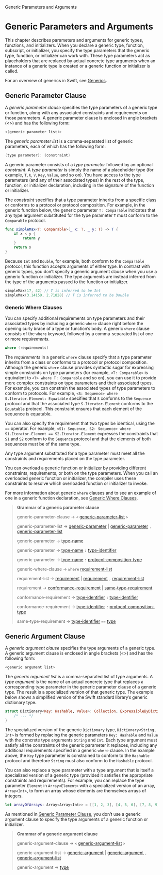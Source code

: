 Generic Parameters and Arguments  

Generic Parameters and Arguments
================================

This chapter describes parameters and arguments for generic types, functions, and initializers. When you declare a generic type, function, subscript, or initializer, you specify the type parameters that the generic type, function, or initializer can work with. These type parameters act as placeholders that are replaced by actual concrete type arguments when an instance of a generic type is created or a generic function or initializer is called.

For an overview of generics in Swift, see [Generics](../LanguageGuide/Generics.md).

Generic Parameter Clause
------------------------

A *generic parameter clause* specifies the type parameters of a generic type or function, along with any associated constraints and requirements on those parameters. A generic parameter clause is enclosed in angle brackets (<>) and has the following form:

```swift
<(generic parameter list)>
```

The *generic parameter list* is a comma-separated list of generic parameters, each of which has the following form:

```swift
(type parameter): (constraint)
```

A generic parameter consists of a *type parameter* followed by an optional *constraint*. A *type parameter* is simply the name of a placeholder type (for example, `T`, `U`, `V`, `Key`, `Value`, and so on). You have access to the type parameters (and any of their associated types) in the rest of the type, function, or initializer declaration, including in the signature of the function or initializer.

The *constraint* specifies that a type parameter inherits from a specific class or conforms to a protocol or protocol composition. For example, in the generic function below, the generic parameter `T: Comparable` indicates that any type argument substituted for the type parameter `T` must conform to the `Comparable` protocol.

```swift
func simpleMax<T: Comparable>(_ x: T, _ y: T) -> T {
    if x < y {
        return y
    }
    return x
}
```

Because `Int` and `Double`, for example, both conform to the `Comparable` protocol, this function accepts arguments of either type. In contrast with generic types, you don’t specify a generic argument clause when you use a generic function or initializer. The type arguments are instead inferred from the type of the arguments passed to the function or initializer.

```swift
simpleMax(17, 42) // T is inferred to be Int
simpleMax(3.14159, 2.71828) // T is inferred to be Double
```

### Generic Where Clauses

You can specify additional requirements on type parameters and their associated types by including a generic `where` clause right before the opening curly brace of a type or function’s body. A generic `where` clause consists of the `where` keyword, followed by a comma-separated list of one or more *requirements*.

```swift
where (requirements)
```

The *requirements* in a generic `where` clause specify that a type parameter inherits from a class or conforms to a protocol or protocol composition. Although the generic `where` clause provides syntactic sugar for expressing simple constraints on type parameters (for example, `<T: Comparable>` is equivalent to `<T> where T: Comparable` and so on), you can use it to provide more complex constraints on type parameters and their associated types. For example, you can constrain the associated types of type parameters to conform to protocols. For example, `<S: Sequence> where S.Iterator.Element: Equatable` specifies that `S` conforms to the `Sequence` protocol and that the associated type `S.Iterator.Element` conforms to the `Equatable` protocol. This constraint ensures that each element of the sequence is equatable.

You can also specify the requirement that two types be identical, using the `==` operator. For example, `<S1: Sequence, S2: Sequence> where S1.Iterator.Element == S2.Iterator.Element` expresses the constraints that `S1` and `S2` conform to the `Sequence` protocol and that the elements of both sequences must be of the same type.

Any type argument substituted for a type parameter must meet all the constraints and requirements placed on the type parameter.

You can overload a generic function or initializer by providing different constraints, requirements, or both on the type parameters. When you call an overloaded generic function or initializer, the compiler uses these constraints to resolve which overloaded function or initializer to invoke.

For more information about generic `where` clauses and to see an example of one in a generic function declaration, see [Generic Where Clauses](../LanguageGuide/Generics.md#generics-where-clauses).

>**Grammar of a generic parameter clause**
>
>generic-parameter-clause → `<` [generic-parameter-list](../ReferenceManual/GenericParametersAndArguments.md#grammar_generic-parameter-list) `>`
>
>generic-parameter-list → [generic-parameter](../ReferenceManual/GenericParametersAndArguments.md#grammar_generic-parameter) | [generic-parameter](../ReferenceManual/GenericParametersAndArguments.md#grammar_generic-parameter) `,` [generic-parameter-list](../ReferenceManual/GenericParametersAndArguments.md#grammar_generic-parameter-list)
>
>generic-parameter → [type-name](../ReferenceManual/Types.md#grammar_type-name)
>
>generic-parameter → [type-name](../ReferenceManual/Types.md#grammar_type-name) `:` [type-identifier](../ReferenceManual/Types.md#grammar_type-identifier)
>
>generic-parameter → [type-name](../ReferenceManual/Types.md#grammar_type-name) `:` [protocol-composition-type](../ReferenceManual/Types.md#grammar_protocol-composition-type)
>
>generic-where-clause → `where` [requirement-list](../ReferenceManual/GenericParametersAndArguments.md#grammar_requirement-list)
>
>requirement-list → [requirement](../ReferenceManual/GenericParametersAndArguments.md#grammar_requirement) | [requirement](../ReferenceManual/GenericParametersAndArguments.md#grammar_requirement) `,` [requirement-list](../ReferenceManual/GenericParametersAndArguments.md#grammar_requirement-list)
>
>requirement → [conformance-requirement](../ReferenceManual/GenericParametersAndArguments.md#grammar_conformance-requirement) | [same-type-requirement](../ReferenceManual/GenericParametersAndArguments.md#grammar_same-type-requirement)
>
>conformance-requirement → [type-identifier](../ReferenceManual/Types.md#grammar_type-identifier) `:` [type-identifier](../ReferenceManual/Types.md#grammar_type-identifier)
>
>conformance-requirement → [type-identifier](../ReferenceManual/Types.md#grammar_type-identifier) `:` [protocol-composition-type](../ReferenceManual/Types.md#grammar_protocol-composition-type)
>
>same-type-requirement → [type-identifier](../ReferenceManual/Types.md#grammar_type-identifier) `==` [type](../ReferenceManual/Types.md#grammar_type)

Generic Argument Clause
-----------------------

A *generic argument clause* specifies the type arguments of a generic type. A generic argument clause is enclosed in angle brackets (<>) and has the following form:

```swift
<generic argument list>
```

The *generic argument list* is a comma-separated list of type arguments. A *type argument* is the name of an actual concrete type that replaces a corresponding type parameter in the generic parameter clause of a generic type. The result is a specialized version of that generic type. The example below shows a simplified version of the Swift standard library’s generic dictionary type.

```swift
struct Dictionary<Key: Hashable, Value>: Collection, ExpressibleByDictionaryLiteral {
    /* ... */
}
```

The specialized version of the generic `Dictionary` type, `Dictionary<String, Int>` is formed by replacing the generic parameters `Key: Hashable` and `Value` with the concrete type arguments `String` and `Int`. Each type argument must satisfy all the constraints of the generic parameter it replaces, including any additional requirements specified in a generic `where` clause. In the example above, the `Key` type parameter is constrained to conform to the `Hashable` protocol and therefore `String` must also conform to the `Hashable` protocol.

You can also replace a type parameter with a type argument that is itself a specialized version of a generic type (provided it satisfies the appropriate constraints and requirements). For example, you can replace the type parameter `Element` in `Array<Element>` with a specialized version of an array, `Array<Int>`, to form an array whose elements are themselves arrays of integers.

```swift
let arrayOfArrays: Array<Array<Int>> = [[1, 2, 3], [4, 5, 6], [7, 8, 9]]
```

As mentioned in [Generic Parameter Clause](#generic-parameter-clause), you don’t use a generic argument clause to specify the type arguments of a generic function or initializer.

>**Grammar of a generic argument clause**
>
>generic-argument-clause → `<` [generic-argument-list](../ReferenceManual/GenericParametersAndArguments.md#grammar_generic-argument-list) `>`
>
>generic-argument-list → [generic-argument](../ReferenceManual/GenericParametersAndArguments.md#grammar_generic-argument) | [generic-argument](../ReferenceManual/GenericParametersAndArguments.md#grammar_generic-argument) `,` [generic-argument-list](../ReferenceManual/GenericParametersAndArguments.md#grammar_generic-argument-list)
>
>generic-argument → [type](../ReferenceManual/Types.md#grammar_type)